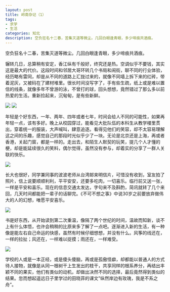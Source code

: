 ```yaml
---
layout: post
title: 岭南杂记（1）
tags:
- 求学
- 生活
categories: 知北
description: 空负狂名十二春，苦集灭道等微尘。几回白眼逢青眼，多少啼痕共酒痕。
---
```

空负狂名十二春，苦集灭道等微尘。几回白眼逢青眼，多少啼痕共酒痕。 




辗转几日，总算稍有安定，香江纵有千般好，终究还是热。空调似乎不要钱，其实这是最大的代价。这段时间和邻居大哥环转几个书局和闹街，聊不同的行业体验，经历略有雷同，却是从不同的道路上汇拢过来的，就像不同墙上拆下来的红砖，带着泥灰，又被码在了建材堆里。很长时间没写字了，手有些生疏，纸上或是难以置信的线条，就像多年不曾游的泳，不曾打的球，回头想想，竟然错过了那么多以前热爱的生活。重新捡起来，沉甸甸，是有些新鲜。 

![](http://i1.piimg.com/1949/a652a3928e52acf6.png)
![](http://i1.piimg.com/1949/4e0359743284e192.jpg)

年轻是个好东西，一年、两年、四年或者七年，时间会给人不同的可能性，如果再年轻一点，该有多好。晚上从校园穿过，能看见大批队伍的本科生从教学楼里贯出，穿着统一的服装，大声喊叫，肆意追逐。看得见他们的笑容，却不太容易理解这之间的乐趣，感觉自己的那段时光似乎少了一块。无论是北京还是上海，再或者香港，关起门窗，都是一样的。走出去，和陌生人默契的玩笑，提几个人才懂的梗，却是能延续很久的笑料，偶尔觉得，虽然没有参与，却着实的分享了一群人关联的快乐。 

![](http://i1.piimg.com/1949/4958841ccf21e433.png)

长大也很好，同学兼同事的波波老师从台湾邮来明信片，可惜没有收到，室友拍了照片，信上说要顺顺利利，平平安安，还要多吃肉，一切喜乐。临行前又送一张，一样是平安和喜乐。现在的信息交通太发达，字句来不及斟酌，简讯就转了几个来回，几天时间都能把一辈子的话聊完。《不可不想之事》中说30岁之前要放弃做伟大的人的幻想，唯愿平安喜乐。 

![](http://i1.piimg.com/1949/d582b134583243ee.png)

书是好东西，从开始读到第二次重温，像隔了两个世纪的时间，温故而知新，谈不上有什么体悟，也许会稍稍的比原来多了解了一点吧。逐渐进入新的生活，有一种像是能左右自己命运的快感，虽然有时候仔细想想，并没有什么。风筝的线还在，一样的拉扯；风还在，一样难以捉摸；雨还在，一样难受。

![](http://i1.piimg.com/1949/4b8f969ec60961ae.png)

学校的人或是一本正经，或是傻头傻脑，再或是孤傲怪癖，却都能以普通人的方式待人接物，就像是从同一根树干上生发出的枝干，共享同样的根系养分，再结出丰颖不同的果实，他们有类似的动机，却做出决然不同的选择，最后竟然得到类似的结果。忽而想起遥远日子里学过的田晓菲的课文”纵然岸边有玫瑰，我是不系之舟”。 
